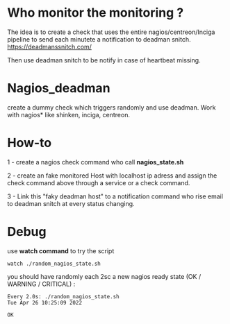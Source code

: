 # Who monitor the monitoring ?
The idea is to create a check that uses the entire nagios/centreon/Inciga pipeline to send each minutete a notification to deadman snitch.
https://deadmanssnitch.com/

Then use deadman snitch to be notify in case of heartbeat missing.

# Nagios_deadman
create a dummy check which triggers randomly and use deadman. Work with nagios* like shinken, inciga, centreon.

# How-to
1 - create a nagios check command who call **nagios_state.sh**

2 - create an fake monitored Host with localhost ip adress and assign the check command above through a service or a check command.

3 - Link this "faky deadman host" to a notification command who rise email to deadman snitch at every status changing.


# Debug

use **watch command** to try the script

    watch ./random_nagios_state.sh


you should have randomly each 2sc a new nagios ready state (OK / WARNING / CRITICAL) :


    Every 2.0s: ./random_nagios_state.sh                                                                                                                        Tue Apr 26 10:25:09 2022

    OK

